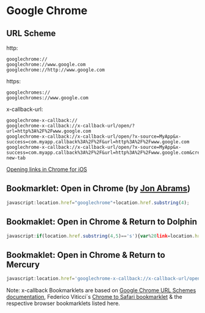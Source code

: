 # Google Chrome

## URL Scheme

http:

    googlechrome://
    googlechrome://www.google.com
    googlechrome://http://www.google.com

https:
 
    googlechromes://
    googlechromes://www.google.com

x-callback-url:
  
    googlechrome-x-callback://
    googlechrome-x-callback://x-callback-url/open/?url=http%3A%2F%2Fwww.google.com
    googlechrome-x-callback://x-callback-url/open/?x-source=MyApp&x-success=com.myapp.callback%3A%2F%2F&url=http%3A%2F%2Fwww.google.com
    googlechrome-x-callback://x-callback-url/open/?x-source=MyApp&x-success=com.myapp.callback%3A%2F%2F&url=http%3A%2F%2Fwww.google.com&create-new-tab

[Opening links in Chrome for iOS](https://developers.google.com/chrome/mobile/docs/ios-links)

## Bookmarklet: Open in Chrome (by [Jon Abrams](http://blog.jonabrams.com/post/26099585134/open-in-chrome))

```javascript
javascript:location.href="googlechrome"+location.href.substring(4);
```

## Bookmaklet: Open in Chrome & Return to Dolphin

```javascript
javascript:if(location.href.substring(4,5)=='s'){var%20link=location.href.substring(5);}else{link=location.href.substring(4);}location.href='googlechrome-x-callback://x-callback-url/open/?url='+encodeURIComponent(location.href)+'&x-source=Dolphin&x-success=dolphin://'+encodeURIComponent(link)
```

## Bookmaklet: Open in Chrome & Return to Mercury

```javascript
javascript:location.href='googlechrome-x-callback://x-callback-url/open/?url='+encodeURIComponent(location.href)+'&x-source=Mercury&x-success=merc://'+encodeURIComponent(location.href)
```

Note: x-callback Bookmarklets are based on [Google Chrome URL Schemes documentation](https://developers.google.com/chrome/mobile/docs/ios-links), Federico Viticci´s [Chrome to Safari bookmarklet](http://www.macstories.net/tutorials/chrome-for-ios-send-a-webpage-back-to-safari-via-bookmarklet/) & the respective browser bookmarklets listed here.